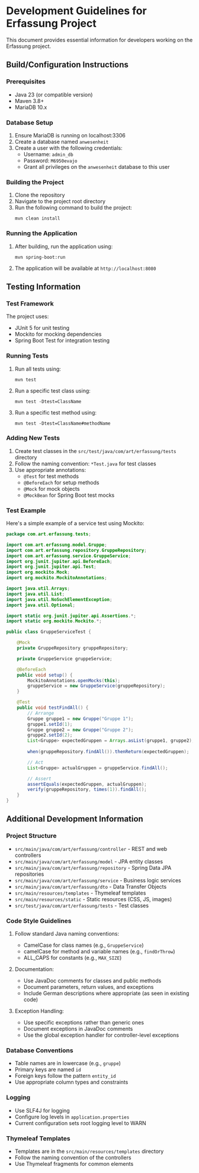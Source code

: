 # Development Guidelines for Erfassung Project

This document provides essential information for developers working on the Erfassung project.

## Build/Configuration Instructions

### Prerequisites
- Java 23 (or compatible version)
- Maven 3.8+ 
- MariaDB 10.x

### Database Setup
1. Ensure MariaDB is running on localhost:3306
2. Create a database named `anwesenheit`
3. Create a user with the following credentials:
   - Username: `admin_db`
   - Password: `M6950evajo`
   - Grant all privileges on the `anwesenheit` database to this user

### Building the Project
1. Clone the repository
2. Navigate to the project root directory
3. Run the following command to build the project:
   ```
   mvn clean install
   ```

### Running the Application
1. After building, run the application using:
   ```
   mvn spring-boot:run
   ```
2. The application will be available at `http://localhost:8080`

## Testing Information

### Test Framework
The project uses:
- JUnit 5 for unit testing
- Mockito for mocking dependencies
- Spring Boot Test for integration testing

### Running Tests
1. Run all tests using:
   ```
   mvn test
   ```
2. Run a specific test class using:
   ```
   mvn test -Dtest=ClassName
   ```
3. Run a specific test method using:
   ```
   mvn test -Dtest=ClassName#methodName
   ```

### Adding New Tests
1. Create test classes in the `src/test/java/com/art/erfassung/tests` directory
2. Follow the naming convention: `*Test.java` for test classes
3. Use appropriate annotations:
   - `@Test` for test methods
   - `@BeforeEach` for setup methods
   - `@Mock` for mock objects
   - `@MockBean` for Spring Boot test mocks

### Test Example
Here's a simple example of a service test using Mockito:

```java
package com.art.erfassung.tests;

import com.art.erfassung.model.Gruppe;
import com.art.erfassung.repository.GruppeRepository;
import com.art.erfassung.service.GruppeService;
import org.junit.jupiter.api.BeforeEach;
import org.junit.jupiter.api.Test;
import org.mockito.Mock;
import org.mockito.MockitoAnnotations;

import java.util.Arrays;
import java.util.List;
import java.util.NoSuchElementException;
import java.util.Optional;

import static org.junit.jupiter.api.Assertions.*;
import static org.mockito.Mockito.*;

public class GruppeServiceTest {

    @Mock
    private GruppeRepository gruppeRepository;

    private GruppeService gruppeService;

    @BeforeEach
    public void setup() {
        MockitoAnnotations.openMocks(this);
        gruppeService = new GruppeService(gruppeRepository);
    }

    @Test
    public void testFindAll() {
        // Arrange
        Gruppe gruppe1 = new Gruppe("Gruppe 1");
        gruppe1.setId(1);
        Gruppe gruppe2 = new Gruppe("Gruppe 2");
        gruppe2.setId(2);
        List<Gruppe> expectedGruppen = Arrays.asList(gruppe1, gruppe2);
        
        when(gruppeRepository.findAll()).thenReturn(expectedGruppen);

        // Act
        List<Gruppe> actualGruppen = gruppeService.findAll();

        // Assert
        assertEquals(expectedGruppen, actualGruppen);
        verify(gruppeRepository, times(1)).findAll();
    }
}
```

## Additional Development Information

### Project Structure
- `src/main/java/com/art/erfassung/controller` - REST and web controllers
- `src/main/java/com/art/erfassung/model` - JPA entity classes
- `src/main/java/com/art/erfassung/repository` - Spring Data JPA repositories
- `src/main/java/com/art/erfassung/service` - Business logic services
- `src/main/java/com/art/erfassung/dto` - Data Transfer Objects
- `src/main/resources/templates` - Thymeleaf templates
- `src/main/resources/static` - Static resources (CSS, JS, images)
- `src/test/java/com/art/erfassung/tests` - Test classes

### Code Style Guidelines
1. Follow standard Java naming conventions:
   - CamelCase for class names (e.g., `GruppeService`)
   - camelCase for method and variable names (e.g., `findOrThrow`)
   - ALL_CAPS for constants (e.g., `MAX_SIZE`)

2. Documentation:
   - Use JavaDoc comments for classes and public methods
   - Document parameters, return values, and exceptions
   - Include German descriptions where appropriate (as seen in existing code)

3. Exception Handling:
   - Use specific exceptions rather than generic ones
   - Document exceptions in JavaDoc comments
   - Use the global exception handler for controller-level exceptions

### Database Conventions
- Table names are in lowercase (e.g., `gruppe`)
- Primary keys are named `id`
- Foreign keys follow the pattern `entity_id`
- Use appropriate column types and constraints

### Logging
- Use SLF4J for logging
- Configure log levels in `application.properties`
- Current configuration sets root logging level to WARN

### Thymeleaf Templates
- Templates are in the `src/main/resources/templates` directory
- Follow the naming convention of the controllers
- Use Thymeleaf fragments for common elements